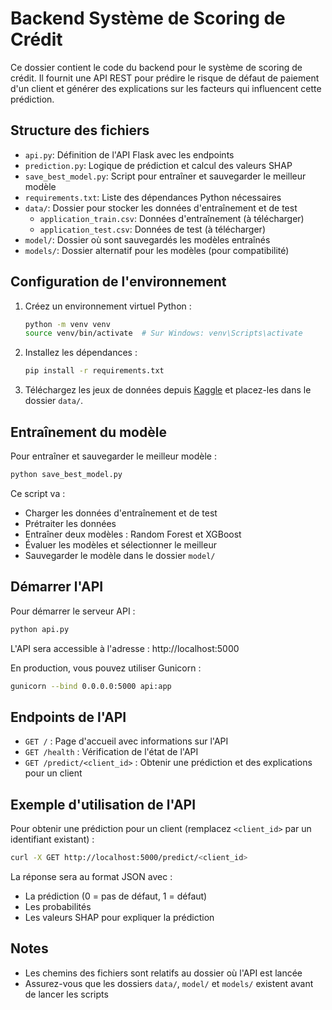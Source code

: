 # Backend Système de Scoring de Crédit

Ce dossier contient le code du backend pour le système de scoring de crédit. Il fournit une API REST pour prédire le risque de défaut de paiement d'un client et générer des explications sur les facteurs qui influencent cette prédiction.

## Structure des fichiers

- `api.py`: Définition de l'API Flask avec les endpoints
- `prediction.py`: Logique de prédiction et calcul des valeurs SHAP
- `save_best_model.py`: Script pour entraîner et sauvegarder le meilleur modèle
- `requirements.txt`: Liste des dépendances Python nécessaires
- `data/`: Dossier pour stocker les données d'entraînement et de test
  - `application_train.csv`: Données d'entraînement (à télécharger)
  - `application_test.csv`: Données de test (à télécharger)
- `model/`: Dossier où sont sauvegardés les modèles entraînés
- `models/`: Dossier alternatif pour les modèles (pour compatibilité)

## Configuration de l'environnement

1. Créez un environnement virtuel Python :
   ```bash
   python -m venv venv
   source venv/bin/activate  # Sur Windows: venv\Scripts\activate
   ```

2. Installez les dépendances :
   ```bash
   pip install -r requirements.txt
   ```

3. Téléchargez les jeux de données depuis [Kaggle](https://www.kaggle.com/c/home-credit-default-risk/data) et placez-les dans le dossier `data/`.

## Entraînement du modèle

Pour entraîner et sauvegarder le meilleur modèle :

```bash
python save_best_model.py
```

Ce script va :
- Charger les données d'entraînement et de test
- Prétraiter les données
- Entraîner deux modèles : Random Forest et XGBoost
- Évaluer les modèles et sélectionner le meilleur
- Sauvegarder le modèle dans le dossier `model/`

## Démarrer l'API

Pour démarrer le serveur API :

```bash
python api.py
```

L'API sera accessible à l'adresse : http://localhost:5000

En production, vous pouvez utiliser Gunicorn :

```bash
gunicorn --bind 0.0.0.0:5000 api:app
```

## Endpoints de l'API

- `GET /` : Page d'accueil avec informations sur l'API
- `GET /health` : Vérification de l'état de l'API
- `GET /predict/<client_id>` : Obtenir une prédiction et des explications pour un client

## Exemple d'utilisation de l'API

Pour obtenir une prédiction pour un client (remplacez `<client_id>` par un identifiant existant) :

```bash
curl -X GET http://localhost:5000/predict/<client_id>
```

La réponse sera au format JSON avec :
- La prédiction (0 = pas de défaut, 1 = défaut)
- Les probabilités
- Les valeurs SHAP pour expliquer la prédiction

## Notes

- Les chemins des fichiers sont relatifs au dossier où l'API est lancée
- Assurez-vous que les dossiers `data/`, `model/` et `models/` existent avant de lancer les scripts 
